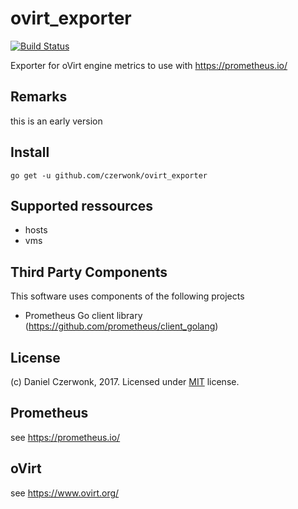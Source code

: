 # ovirt_exporter
[![Build Status](https://travis-ci.org/czerwonk/ovirt_exporter.svg)][travis]

Exporter for oVirt engine metrics to use with https://prometheus.io/

## Remarks
this is an early version

## Install
```
go get -u github.com/czerwonk/ovirt_exporter
```

## Supported ressources
* hosts
* vms

## Third Party Components
This software uses components of the following projects
* Prometheus Go client library (https://github.com/prometheus/client_golang)

## License
(c) Daniel Czerwonk, 2017. Licensed under [MIT](LICENSE) license.

## Prometheus
see https://prometheus.io/

## oVirt
see https://www.ovirt.org/

[travis]: https://travis-ci.org/czerwonk/ovirt_exporter
[goreportcard]: https://goreportcard.com/report/github.com/czerwonk/ovirt_exporter
